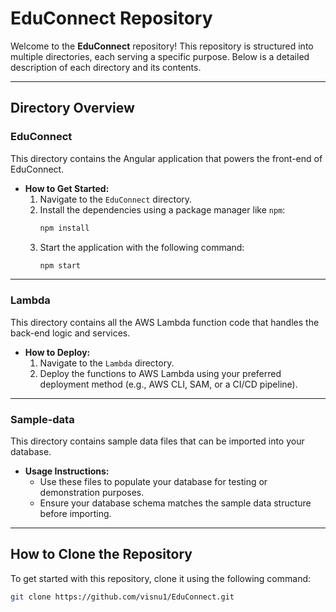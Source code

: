 # EduConnect Repository

Welcome to the **EduConnect** repository! This repository is structured into multiple directories, each serving a specific purpose. Below is a detailed description of each directory and its contents.

---

## Directory Overview

### **EduConnect**
This directory contains the Angular application that powers the front-end of EduConnect.

- **How to Get Started:**
  1. Navigate to the `EduConnect` directory.
  2. Install the dependencies using a package manager like `npm`:
     ```bash
     npm install
     ```
  3. Start the application with the following command:
     ```bash
     npm start
     ```

---

### **Lambda**
This directory contains all the AWS Lambda function code that handles the back-end logic and services.

- **How to Deploy:**
  1. Navigate to the `Lambda` directory.
  2. Deploy the functions to AWS Lambda using your preferred deployment method (e.g., AWS CLI, SAM, or a CI/CD pipeline).

---

### **Sample-data**
This directory contains sample data files that can be imported into your database.

- **Usage Instructions:**
  - Use these files to populate your database for testing or demonstration purposes.
  - Ensure your database schema matches the sample data structure before importing.

---

## How to Clone the Repository
To get started with this repository, clone it using the following command:
```bash
git clone https://github.com/visnu1/EduConnect.git
```
